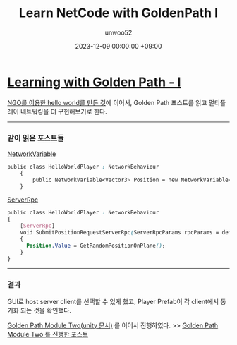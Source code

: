 ﻿---
title: Learn NetCode with GoldenPath I
author: unwoo52
date: 2023-12-09 00:00:00 +09:00
categories: [UnityMultiplayer, Multiplayer, NetCode]
tags: [UnityMultiplayer, Multiplayer, NetCode]
---

# [Learning with Golden Path - I](https://docs-multiplayer.unity3d.com/netcode/current/tutorials/goldenpath_series/gp_intro/)

[NGO를 이용한 hello world를 만든 것](https://unwoo52.github.io/posts/NetCode-Hello-World/)에 이어서, Golden Path 포스트를 읽고 멀티플레이 네트워킹을 더 구현해보기로 한다.

---

### 같이 읽은 포스트들

[NetworkVariable](https://docs-multiplayer.unity3d.com/netcode/current/basics/networkvariable/)

```css
public class HelloWorldPlayer : NetworkBehaviour
    {
        public NetworkVariable<Vector3> Position = new NetworkVariable<Vector3>();
    }
```

[ServerRpc](https://docs-multiplayer.unity3d.com/netcode/current/advanced-topics/message-system/serverrpc/)

```css
public class HelloWorldPlayer : NetworkBehaviour
{
    [ServerRpc]
    void SubmitPositionRequestServerRpc(ServerRpcParams rpcParams = default)
    {
      Position.Value = GetRandomPositionOnPlane();
    }
}
```

---

### 결과

GUI로 host server client를 선택할 수 있게 했고, Player Prefab이 각 client에서 동기화 되는 것을 확인했다.

[Golden Path Module Two(unity 문서)](https://docs-multiplayer.unity3d.com/netcode/current/tutorials/goldenpath_series/goldenpath_two/#introducing-a-server-controlled-network-variable) 를 이어서 진행하였다. >> [Golden Path Module Two
를 진행한 포스트]()


